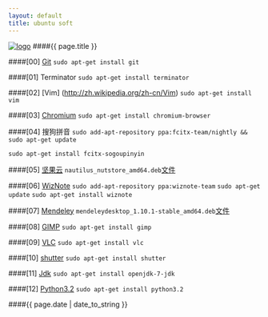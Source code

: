 ```yaml
---
layout: default
title: ubuntu soft
---
```

[![logo](/favicon.ico)](http://agronomyinfo.tk/)
####{{ page.title }}
	
####\[00\] [Git](http://zh.wikipedia.org/wiki/Git)
`sudo apt-get install git`
	
####\[01\] Terminator
`sudo apt-get install terminator`

####\[02\] [Vim] (http://zh.wikipedia.org/zh-cn/Vim)
`sudo apt-get install vim`
	
####\[03\] [Chromium](http://zh.wikipedia.org/wiki/Chromium)
`sudo apt-get install chromium-browser`
	
####\[04\] 搜狗拼音
`sudo add-apt-repository ppa:fcitx-team/nightly && sudo apt-get update`  

`sudo apt-get install fcitx-sogoupinyin`
	
####\[05\] [坚果云](http://wiki.linuxdeepin.com/index.php?title=%E5%9D%9A%E6%9E%9C%E4%BA%91)
`nautilus_nutstore_amd64.deb`[文件](https://jianguoyun.com/static/exe/installer/ubuntu/nautilus_nutstore_amd64.deb)
	
####\[06\] [WizNote](http://www.wiz.cn/index.html)
`sudo add-apt-repository ppa:wiznote-team`
`sudo apt-get update`
`sudo apt-get install wiznote`
	
####\[07\] [Mendeley](http://en.wikipedia.org/wiki/Mendeley)
`mendeleydesktop_1.10.1-stable_amd64.deb`[文件](http://download.mendeley.com/apt/pool/main/m/mendeleydesktop/mendeleydesktop_1.10.1-stable_amd64.deb)
	
####\[08\] [GIMP](http://zh.wikipedia.org/wiki/GIMP)
`sudo apt-get install gimp`
	
####\[09\] [VLC](http://zh.wikipedia.org/wiki/VLC%E5%A4%9A%E5%AA%92%E9%AB%94%E6%92%AD%E6%94%BE%E5%99%A8)
`sudo apt-get install vlc`
	
####\[10\] [shutter](http://shutter-project.org/)
`sudo apt-get install shutter`
	
####\[11\] [Jdk](http://zh.wikipedia.org/wiki/JDK)
`sudo apt-get install openjdk-7-jdk`
	
####\[12\] [Python3.2](http://zh.wikipedia.org/wiki/Python)
`sudo apt-get install python3.2`

####{{ page.date | date_to_string }}
